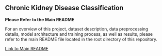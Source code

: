 ## Chronic Kidney Disease Classification

**Please Refer to the Main README**

For an overview of this project, dataset description, data preprocessing details, model architecture and training process, as well as results, please refer to the main README file located in the root directory of this repository.

[Link to Main README]([../README.md](https://github.com/cayscays/neural-network-from-scratch/blob/main/README.md)https://github.com/cayscays/neural-network-from-scratch/blob/main/README.md)
